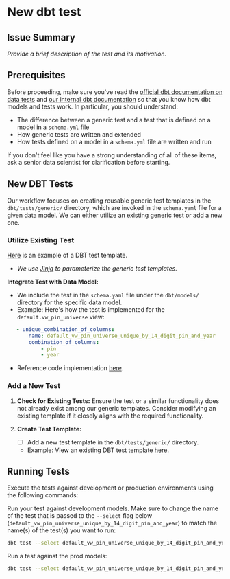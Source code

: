 # New dbt test

## Issue Summary

_Provide a brief description of the test and its motivation._

## Prerequisites

Before proceeding, make sure you've read the [official dbt documentation on data tests](https://docs.getdbt.com/docs/build/data-tests) and [our internal dbt documentation](https://github.com/ccao-data/data-architecture/blob/master/dbt/README.md) so that you know how dbt models and tests work. In particular, you should understand:

* The difference between a generic test and a test that is defined on a model in a `schema.yml` file
* How generic tests are written and extended
* How tests defined on a model in a `schema.yml` file are written and run

If you don't feel like you have a strong understanding of all of these items, ask a senior data scientist for clarification before starting.

## New DBT Tests

Our workflow focuses on creating reusable generic test templates in the `dbt/tests/generic/` directory, which are invoked in the `schema.yaml` file for a given data model.
We can either utilize an existing generic test or add a new one.

### Utilize Existing Test

[Here](https://github.com/ccao-data/data-architecture/blob/master/dbt/tests/generic/test_unique_combination_of_columns.sql) is an example of a DBT test template.
   - _We use [Jinja](https://jinja.palletsprojects.com/en/3.1.x/templates/) to parameterize the generic test templates._

**Integrate Test with Data Model:**
   - We include the test in the `schema.yaml` file under the `dbt/models/` directory for the specific data model.
   - Example: Here's how the test is implemented for the `default.vw_pin_universe` view:

 ```yaml
    - unique_combination_of_columns:
        name: default_vw_pin_universe_unique_by_14_digit_pin_and_year
        combination_of_columns:
            - pin
            - year
 ```
   - Reference code implementation [here](https://github.com/ccao-data/data-architecture/blob/66ad8159bcb3d96dcdc62b7355f8fbce64affc78/dbt/models/default/schema/default.vw_pin_universe.yml#L248-L252).


### Add a New Test

1. **Check for Existing Tests:** Ensure the test or a similar functionality does not already exist among our generic templates. Consider modifying an existing template if it closely aligns with the required functionality.

2. **Create Test Template:**
   - [ ] Add a new test template in the `dbt/tests/generic/` directory.
   - Example: View an existing DBT test template [here](https://github.com/ccao-data/data-architecture/blob/master/dbt/tests/generic/test_unique_combination_of_columns.sql).



## Running Tests

Execute the tests against development or production environments using the following commands:

Run your test against development models. Make sure to change the name of the test that is passed to the `--select` flag below (`default_vw_pin_universe_unique_by_14_digit_pin_and_year`) to match the name(s) of the test(s) you want to run:

```bash
dbt test --select default_vw_pin_universe_unique_by_14_digit_pin_and_year
```

Run a test against the prod models:

```bash
dbt test --select default_vw_pin_universe_unique_by_14_digit_pin_and_year --target prod

